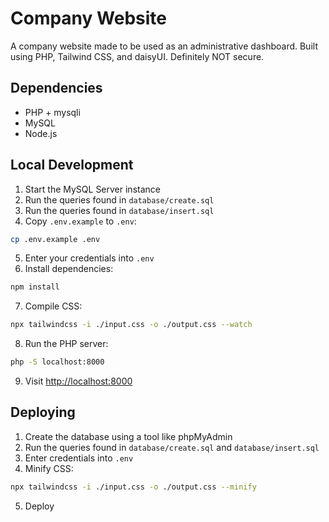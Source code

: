 # Company Website

A company website made to be used as an administrative dashboard. Built using PHP, Tailwind CSS, and daisyUI. Definitely NOT secure.

## Dependencies

- PHP + mysqli
- MySQL
- Node.js

## Local Development

1. Start the MySQL Server instance
2. Run the queries found in `database/create.sql`
3. Run the queries found in `database/insert.sql`
4. Copy `.env.example` to `.env`:

```bash
cp .env.example .env
```

5. Enter your credentials into `.env`
6. Install dependencies:

```bash
npm install
```

7. Compile CSS:

```bash
npx tailwindcss -i ./input.css -o ./output.css --watch
```

8. Run the PHP server:

```bash
php -S localhost:8000
```

9. Visit [http://localhost:8000](http://localhost:8000)

## Deploying

1. Create the database using a tool like phpMyAdmin
2. Run the queries found in `database/create.sql` and `database/insert.sql`
3. Enter credentials into `.env`
4. Minify CSS:

```bash
npx tailwindcss -i ./input.css -o ./output.css --minify
```

5. Deploy

